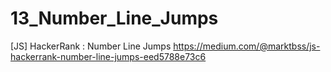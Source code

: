 # 13_Number_Line_Jumps
[JS] HackerRank : Number Line Jumps
https://medium.com/@marktbss/js-hackerrank-number-line-jumps-eed5788e73c6
